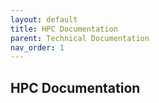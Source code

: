 ```yaml
---
layout: default
title: HPC Documentation
parent: Technical Documentation
nav_order: 1
---
```


## HPC Documentation